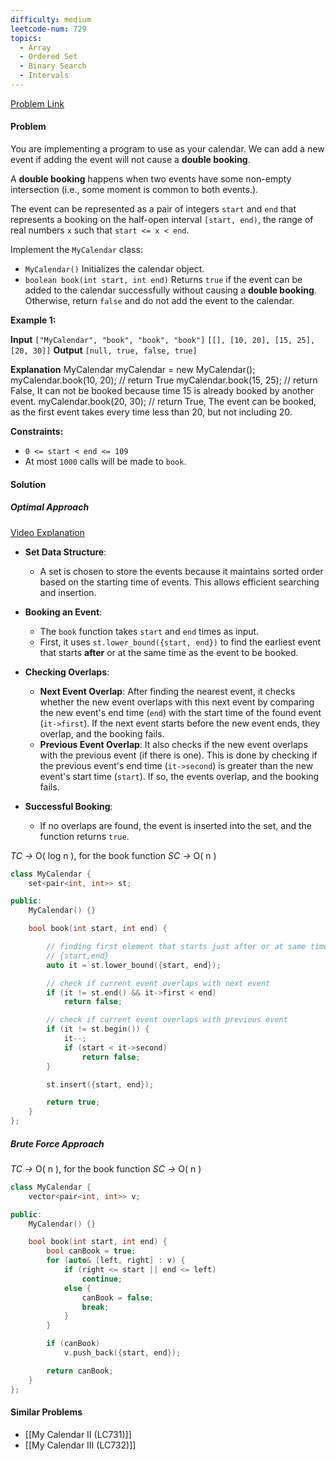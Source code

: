 ```yaml
---
difficulty: medium
leetcode-num: 729
topics:
  - Array
  - Ordered Set
  - Binary Search
  - Intervals
---
```

[Problem Link](https://leetcode.com/problems/my-calendar-i/description/)

#### Problem
You are implementing a program to use as your calendar. We can add a new event if adding the event will not cause a **double booking**.

A **double booking** happens when two events have some non-empty intersection (i.e., some moment is common to both events.).

The event can be represented as a pair of integers `start` and `end` that represents a booking on the half-open interval `[start, end)`, the range of real numbers `x` such that `start <= x < end`.

Implement the `MyCalendar` class:

- `MyCalendar()` Initializes the calendar object.
- `boolean book(int start, int end)` Returns `true` if the event can be added to the calendar successfully without causing a **double booking**. Otherwise, return `false` and do not add the event to the calendar.

**Example 1:**

**Input**
`["MyCalendar", "book", "book", "book"]`
`[[], [10, 20], [15, 25], [20, 30]]`
**Output**
`[null, true, false, true]`

**Explanation**
MyCalendar myCalendar = new MyCalendar();
myCalendar.book(10, 20); // return True
myCalendar.book(15, 25); // return False, It can not be booked because time 15 is already booked by another event.
myCalendar.book(20, 30); // return True, The event can be booked, as the first event takes every time less than 20, but not including 20.

**Constraints:**

- `0 <= start < end <= 109`
- At most `1000` calls will be made to `book`.

#### Solution

##### Optimal Approach
[Video Explanation](https://youtu.be/45hKBSytI2E?t=754)

- **Set Data Structure**:
    
    - A set is chosen to store the events because it maintains sorted order based on the starting time of events. This allows efficient searching and insertion.
- **Booking an Event**:
    
    - The `book` function takes `start` and `end` times as input.
    - First, it uses `st.lower_bound({start, end})` to find the earliest event that starts **after** or at the same time as the event to be booked.
- **Checking Overlaps**:
    
    - **Next Event Overlap**: After finding the nearest event, it checks whether the new event overlaps with this next event by comparing the new event's end time (`end`) with the start time of the found event (`it->first`). If the next event starts before the new event ends, they overlap, and the booking fails.
    - **Previous Event Overlap**: It also checks if the new event overlaps with the previous event (if there is one). This is done by checking if the previous event's end time (`it->second`) is greater than the new event's start time (`start`). If so, the events overlap, and the booking fails.
- **Successful Booking**:
    
    - If no overlaps are found, the event is inserted into the set, and the function returns `true`.

*TC ->* O( log n ), for the book function
*SC ->* O( n )
```cpp title=Code
class MyCalendar {
    set<pair<int, int>> st;

public:
    MyCalendar() {}

    bool book(int start, int end) {

        // finding first element that starts just after or at same time as
        // {start,end}
        auto it = st.lower_bound({start, end});

        // check if current event overlaps with next event
        if (it != st.end() && it->first < end)
            return false;

        // check if current event overlaps with previous event
        if (it != st.begin()) {
            it--;
            if (start < it->second)
                return false;
        }

        st.insert({start, end});

        return true;
    }
};
```


##### Brute Force Approach

*TC ->* O( n ), for the book function
*SC ->* O( n )

```cpp title=Code
class MyCalendar {
    vector<pair<int, int>> v;

public:
    MyCalendar() {}

    bool book(int start, int end) {
        bool canBook = true;
        for (auto& [left, right] : v) {
            if (right <= start || end <= left)
                continue;
            else {
                canBook = false;
                break;
            }
        }

        if (canBook)
            v.push_back({start, end});

        return canBook;
    }
};
```

#### Similar Problems
- [[My Calendar II (LC731)]]
- [[My Calendar III (LC732)]]
